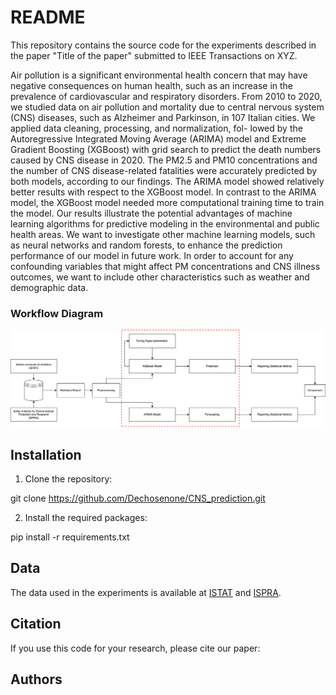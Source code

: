 # README

This repository contains the source code for the experiments described in the paper "Title of the paper" submitted to IEEE Transactions on XYZ. 

Air pollution is a significant environmental health
concern that may have negative consequences on human health,
such as an increase in the prevalence of cardiovascular and
respiratory disorders. From 2010 to 2020, we studied data on
air pollution and mortality due to central nervous system (CNS)
diseases, such as Alzheimer and Parkinson, in 107 Italian cities.
We applied data cleaning, processing, and normalization, fol-
lowed by the Autoregressive Integrated Moving Average (ARIMA)
model and Extreme Gradient Boosting (XGBoost) with grid
search to predict the death numbers caused by CNS disease in
2020. The PM2.5 and PM10 concentrations and the number of
CNS disease-related fatalities were accurately predicted by both
models, according to our findings. The ARIMA model showed
relatively better results with respect to the XGBoost model.
In contrast to the ARIMA model, the XGBoost model needed
more computational training time to train the model. Our
results illustrate the potential advantages of machine learning
algorithms for predictive modeling in the environmental and
public health areas. We want to investigate other machine
learning models, such as neural networks and random forests,
to enhance the prediction performance of our model in future
work. In order to account for any confounding variables that
might affect PM concentrations and CNS illness outcomes,
we want to include other characteristics such as weather and
demographic data. 

### Workflow Diagram
![My Diagram](flowchart.png)


## Installation

1. Clone the repository:

git clone https://github.com/Dechosenone/CNS_prediction.git


2. Install the required packages:

pip install -r requirements.txt


## Data

The data used in the experiments is available at [ISTAT](https://www.istat.it/) and [ISPRA](https://www.isprambiente.gov.it/en/istitute/index). 


## Citation

If you use this code for your research, please cite our paper:


## Authors

